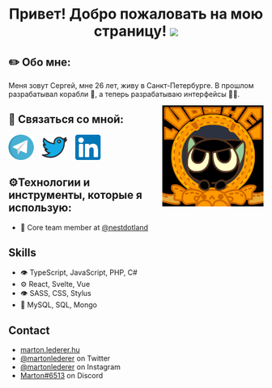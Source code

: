 <h1 align="center">Привет! Добро пожаловать на мою страницу! <img
src="https://github.com/blackcater/blackcater/raw/main/images/Hi.gif" height="32" /></h1>

## ✏️ Обо мне:
Меня зовут Сергей, мне 26 лет, живу в Санкт-Петербурге. В прошлом разрабатывал корабли 🚢, а теперь разрабатываю интерфейсы 👨‍💻.

<img align="right" src="./img/banner.gif" width="200 " height="200" />

## 🧭 Связаться со мной:

<a href="https://t.me/sergeyholi"><img src="./img/telegram.svg" width="50 " height="50" /></a>
&nbsp;&nbsp;
<a href="https://twitter.com/"><img src="./img/twitter.svg" width="50 " height="50" /></a>
&nbsp;&nbsp;
<a href="https://linkedin.com/"><img src="./img/linkedin.svg" width="50 " height="50" /></a>



## ⚙️Технологии и инструменты, которые я использую:

- 👥 Core team member at [@nestdotland](https://github.com/nestdotland)

## Skills
- 👁️ TypeScript, JavaScript, PHP, C#
- ⚙️ React, Svelte, Vue
- 👁️ SASS, CSS, Stylus
- 💽 MySQL, SQL, Mongo

## Contact
- [marton.lederer.hu](https://marton.lederer.hu)
- [@martonlederer](https://twitter.com/martonlederer) on Twitter
- [@martonlederer](https://twitter.com/instagram) on Instagram
- [Marton#6513](./) on Discord
